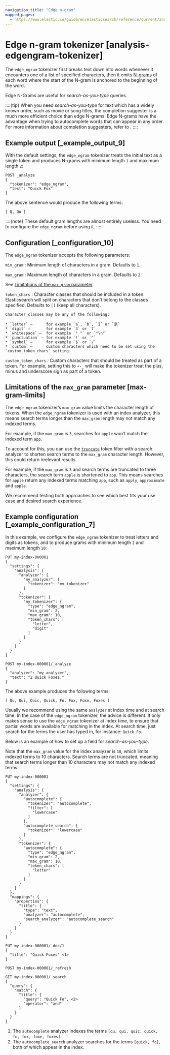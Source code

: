 ```yaml
---
navigation_title: "Edge n-gram"
mapped_pages:
  - https://www.elastic.co/guide/en/elasticsearch/reference/current/analysis-edgengram-tokenizer.html
---
```


# Edge n-gram tokenizer [analysis-edgengram-tokenizer]


The `edge_ngram` tokenizer first breaks text down into words whenever it encounters one of a list of specified characters, then it emits [N-grams](https://en.wikipedia.org/wiki/N-gram) of each word where the start of the N-gram is anchored to the beginning of the word.

Edge N-Grams are useful for *search-as-you-type* queries.

::::{tip}
When you need *search-as-you-type* for text which has a widely known order, such as movie or song titles, the completion suggester is a much more efficient choice than edge N-grams. Edge N-grams have the advantage when trying to autocomplete words that can appear in any order. For more information about completion suggesters, refer to [](/reference/elasticsearch/rest-apis/search-suggesters.md).
::::



## Example output [_example_output_9]

With the default settings, the `edge_ngram` tokenizer treats the initial text as a single token and produces N-grams with minimum length `1` and maximum length `2`:

```console
POST _analyze
{
  "tokenizer": "edge_ngram",
  "text": "Quick Fox"
}
```

The above sentence would produce the following terms:

```text
[ Q, Qu ]
```

::::{note}
These default gram lengths are almost entirely useless. You need to configure the `edge_ngram` before using it.
::::



## Configuration [_configuration_10]

The `edge_ngram` tokenizer accepts the following parameters:

`min_gram`
:   Minimum length of characters in a gram. Defaults to `1`.

`max_gram`
:   Maximum length of characters in a gram. Defaults to `2`.

See [Limitations of the `max_gram` parameter](#max-gram-limits).


`token_chars`
:   Character classes that should be included in a token. Elasticsearch will split on characters that don’t belong to the classes specified. Defaults to `[]` (keep all characters).

    Character classes may be any of the following:

    * `letter` —      for example `a`, `b`, `ï` or `京`
    * `digit` —       for example `3` or `7`
    * `whitespace` —  for example `" "` or `"\n"`
    * `punctuation` — for example `!` or `"`
    * `symbol` —      for example `$` or `√`
    * `custom` —      custom characters which need to be set using the `custom_token_chars` setting.


`custom_token_chars`
:   Custom characters that should be treated as part of a token. For example, setting this to `+-_` will make the tokenizer treat the plus, minus and underscore sign as part of a token.


## Limitations of the `max_gram` parameter [max-gram-limits]

The `edge_ngram` tokenizer’s `max_gram` value limits the character length of tokens. When the `edge_ngram` tokenizer is used with an index analyzer, this means search terms longer than the `max_gram` length may not match any indexed terms.

For example, if the `max_gram` is `3`, searches for `apple` won’t match the indexed term `app`.

To account for this, you can use the [`truncate`](/reference/data-analysis/text-analysis/analysis-truncate-tokenfilter.md) token filter with a search analyzer to shorten search terms to the `max_gram` character length. However, this could return irrelevant results.

For example, if the `max_gram` is `3` and search terms are truncated to three characters, the search term `apple` is shortened to `app`. This means searches for `apple` return any indexed terms matching `app`, such as `apply`, `approximate` and `apple`.

We recommend testing both approaches to see which best fits your use case and desired search experience.


## Example configuration [_example_configuration_7]

In this example, we configure the `edge_ngram` tokenizer to treat letters and digits as tokens, and to produce grams with minimum length `2` and maximum length `10`:

```console
PUT my-index-000001
{
  "settings": {
    "analysis": {
      "analyzer": {
        "my_analyzer": {
          "tokenizer": "my_tokenizer"
        }
      },
      "tokenizer": {
        "my_tokenizer": {
          "type": "edge_ngram",
          "min_gram": 2,
          "max_gram": 10,
          "token_chars": [
            "letter",
            "digit"
          ]
        }
      }
    }
  }
}

POST my-index-000001/_analyze
{
  "analyzer": "my_analyzer",
  "text": "2 Quick Foxes."
}
```

The above example produces the following terms:

```text
[ Qu, Qui, Quic, Quick, Fo, Fox, Foxe, Foxes ]
```

Usually we recommend using the same `analyzer` at index time and at search time. In the case of the `edge_ngram` tokenizer, the advice is different. It only makes sense to use the `edge_ngram` tokenizer at index time, to ensure that partial words are available for matching in the index. At search time, just search for the terms the user has typed in, for instance: `Quick Fo`.

Below is an example of how to set up a field for *search-as-you-type*.

Note that the `max_gram` value for the index analyzer is `10`, which limits indexed terms to 10 characters. Search terms are not truncated, meaning that search terms longer than 10 characters may not match any indexed terms.

```console
PUT my-index-000001
{
  "settings": {
    "analysis": {
      "analyzer": {
        "autocomplete": {
          "tokenizer": "autocomplete",
          "filter": [
            "lowercase"
          ]
        },
        "autocomplete_search": {
          "tokenizer": "lowercase"
        }
      },
      "tokenizer": {
        "autocomplete": {
          "type": "edge_ngram",
          "min_gram": 2,
          "max_gram": 10,
          "token_chars": [
            "letter"
          ]
        }
      }
    }
  },
  "mappings": {
    "properties": {
      "title": {
        "type": "text",
        "analyzer": "autocomplete",
        "search_analyzer": "autocomplete_search"
      }
    }
  }
}

PUT my-index-000001/_doc/1
{
  "title": "Quick Foxes" <1>
}

POST my-index-000001/_refresh

GET my-index-000001/_search
{
  "query": {
    "match": {
      "title": {
        "query": "Quick Fo", <2>
        "operator": "and"
      }
    }
  }
}
```

1. The `autocomplete` analyzer indexes the terms `[qu, qui, quic, quick, fo, fox, foxe, foxes]`.
2. The `autocomplete_search` analyzer searches for the terms `[quick, fo]`, both of which appear in the index.



